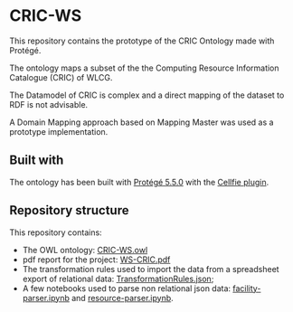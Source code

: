 # CRIC-WS

This repository contains the prototype of the CRIC Ontology made with Protégé.

The ontology maps a subset of the  the Computing Resource Information Catalogue (CRIC) of WLCG.

The Datamodel of CRIC is complex and a direct mapping of the dataset to RDF is not advisable.

A Domain Mapping approach based on Mapping Master was used as a prototype implementation.

## Built with

The ontology has been built with [Protégé 5.5.0](https://github.com/protegeproject/protege) with the [Cellfie plugin](https://github.com/protegeproject/cellfie-plugin).

## Repository structure

This repository contains:
- The OWL ontology: [CRIC-WS.owl](CRIC-WS.owl) 
- pdf report for the project: [WS-CRIC.pdf](WS-CRIC.pdf)
- The transformation rules used to import the data from a spreadsheet export of relational data: [TransformationRules.json](TransformationRules.json);
- A few notebooks used to parse non relational json data: [facility-parser.ipynb](facility-parser.ipynb) and [resource-parser.ipynb](resource-parser.ipynb).

